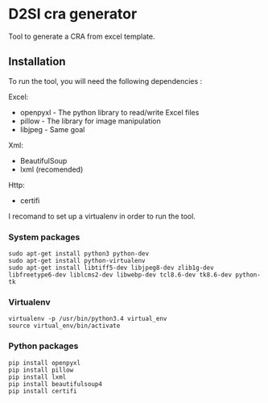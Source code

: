 # D2SI cra generator

Tool to generate a CRA from excel template.

## Installation

To run the tool, you will need the following dependencies :

Excel:
 * openpyxl - The python library to read/write Excel files
 * pillow - The library for image manipulation
 * libjpeg - Same goal

Xml:
 * BeautifulSoup
 * lxml (recomended)

Http:
 * certifi

I recomand to set up a virtualenv in order to run the tool.

### System packages

```
sudo apt-get install python3 python-dev
sudo apt-get install python-virtualenv
sudo apt-get install libtiff5-dev libjpeg8-dev zlib1g-dev libfreetype6-dev liblcms2-dev libwebp-dev tcl8.6-dev tk8.6-dev python-tk
```

### Virtualenv

```
virtualenv -p /usr/bin/python3.4 virtual_env
source virtual_env/bin/activate
```

### Python packages

```
pip install openpyxl
pip install pillow
pip install lxml
pip install beautifulsoup4
pip install certifi
```

